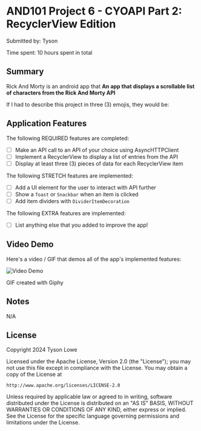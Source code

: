 # AND101 Project 6 - CYOAPI Part 2: RecyclerView Edition

Submitted by: Tyson

Time spent: 10 hours spent in total

## Summary

Rick And Morty is an android app that **An app that displays a scrollable list of characters from the Rick And Morty API**

If I had to describe this project in three (3) emojis, they would be: 

## Application Features

<!-- (This is a comment) Please be sure to change the [ ] to [x] for any features you completed.  If a feature is not checked [x], you might miss the points for that item! -->

The following REQUIRED features are completed:

- [ ] Make an API call to an API of your choice using AsyncHTTPClient
- [ ] Implement a RecyclerView to display a list of entries from the API
- [ ] Display at least three (3) pieces of data for each RecyclerView item

The following STRETCH features are implemented:

- [ ] Add a UI element for the user to interact with API further
- [ ] Show a `Toast` or `Snackbar` when an item is clicked
- [ ] Add item dividers with `DividerItemDecoration`

The following EXTRA features are implemented:

- [ ] List anything else that you added to improve the app!

## Video Demo

Here's a video / GIF that demos all of the app's implemented features:

<img src='https://media.giphy.com/media/v1.Y2lkPTc5MGI3NjExYjBhN2VmdGc0eXh2cmp5am1lM3Q4YzNrc205Z2J4dWZwbDVmc2M5bSZlcD12MV9pbnRlcm5hbF9naWZfYnlfaWQmY3Q9Zw/53vBc6uueuZoGhiqrU/giphy.gif' title='Video Demo' width='' alt='Video Demo' />

GIF created with Giphy

<!-- Recommended tools:
- [Kap](https://getkap.co/) for macOS
- [ScreenToGif](https://www.screentogif.com/) for Windows
- [peek](https://github.com/phw/peek) for Linux. -->

## Notes

N/A

## License

Copyright 2024 Tyson Lowe

Licensed under the Apache License, Version 2.0 (the "License");
you may not use this file except in compliance with the License.
You may obtain a copy of the License at

    http://www.apache.org/licenses/LICENSE-2.0

Unless required by applicable law or agreed to in writing, software
distributed under the License is distributed on an "AS IS" BASIS,
WITHOUT WARRANTIES OR CONDITIONS OF ANY KIND, either express or implied.
See the License for the specific language governing permissions and
limitations under the License.
